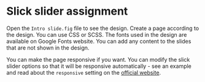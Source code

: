# Slick slider assignment

Open the `Intro slide.fig` file to see the design. Create a page according to the design. You can use CSS or SCSS. The fonts used in the design are available on Google Fonts website. You can add any content to the slides that are not shown in the design.

You can make the page responsive if you want. You can modify the slick slider options so that it will be responsive automatically - see an example and read about the `responsive` setting on the [official website](https://kenwheeler.github.io/slick/).
